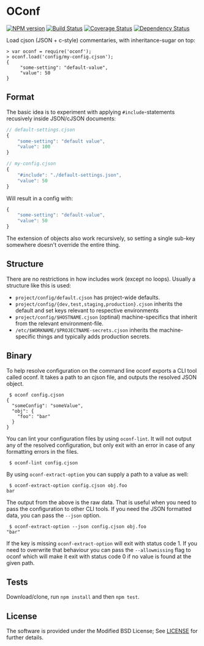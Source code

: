 # OConf

[![NPM version](https://badge.fury.io/js/oconf.svg)](https://npmjs.com/package/oconf)
[![Build Status](https://travis-ci.org/One-com/node-oconf.svg)](https://travis-ci.org/One-com/node-oconf)
[![Coverage Status](https://coveralls.io/repos/One-com/node-oconf/badge.svg)](https://coveralls.io/r/One-com/node-oconf)
[![Dependency Status](https://david-dm.org/One-com/node-oconf.png)](https://david-dm.org/One-com/node-oconf)

Load cjson (JSON + c-style) commentaries, with inheritance-sugar on top:

    > var oconf = require('oconf');
    > oconf.load('config/my-config.cjson');
    {
         "some-setting": "default-value",
         "value": 50
    }

## Format

The basic idea is to experiment with applying `#include`-statements recusively
inside JSON/cJSON documents:

```javascript
// default-settings.cjson
{
	"some-setting": "default value",
	"value": 100
}
```

```javascript
// my-config.cjson
{
	"#include": "./default-settings.json",
	"value": 50
}
```

Will result in a config with:

```javascript
{
	"some-setting": "default-value",
	"value": 50
}
```

The extension of objects also work recursively, so setting a single sub-key
somewhere doesn't override the entire thing.

## Structure

There are no restrictions in how includes work (except no loops). Usually a
structure like this is used:

 * `project/config/default.cjson` has project-wide defaults.
 * `project/config/{dev,test,staging,production}.cjson` inherits the default
   and set keys relevant to respective environments
 * `project/config/$HOSTNAME.cjson` (optinal) machine-specifics that inherit
   from the relevant environment-file.
 * `/etc/$WORKNAME/$PROJECTNAME-secrets.cjson` inherits the machine-specific
   things and typically adds production secrets.

## Binary

To help resolve configuration on the command line oconf exports a CLI
tool called oconf. It takes a path to an cjson file, and outputs the
resolved JSON object.

```
 $ oconf config.cjson
{
  "someConfig": "someValue",
  "obj": {
    "foo": "bar"
  }
}
```

You can lint your configuration files by using `oconf-lint`. It will
not output any of the resolved configuration, but only exit with an
error in case of any formatting errors in the files.

```
 $ oconf-lint config.cjson
```

By using `oconf-extract-option` you can supply a path to a value as
well:

```
 $ oconf-extract-option config.cjson obj.foo
bar
```

The output from the above is the raw data. That is useful when you
need to pass the configuration to other CLI tools. If you need the
JSON formatted data, you can pass the `--json` option.

```
 $ oconf-extract-option --json config.cjson obj.foo
"bar"
```

If the key is missing `oconf-extract-option` will exit with status
code 1. If you need to overwrite that behaviour you can pass the
`--allowmissing` flag to oconf which will make it exit with status
code 0 if no value is found at the given path.

## Tests

Download/clone, run `npm install` and then `npm test`.

## License

The software is provided under the Modified BSD License; See
[LICENSE](LICENSE) for further details.
